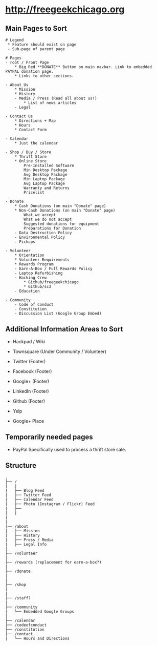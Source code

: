 # http://freegeekchicago.org

## Main Pages to Sort

```
# Legend
 * Feature should exist on page
 - Sub-page of parent page
```

```
# Pages
- root / Front Page
    * Big Red **DONATE** Button on main navbar. Link to embedded PAYPAL donation page.
    * Links to other sections.

- About Us
    * Mission
    * History
    - Media / Press (Read all about us!)
        * List of news articles
    - Legal

- Contact Us
    * Directions + Map
    * Hours
    * Contact Form

- Calendar
    * Just the calendar

- Shop / Buy / Store
    * Thrift Store
    * Online Store
        Pre-Installed Software
        Min Desktop Package
        Avg Desktop Package
        Min Laptop Package
        Avg Laptop Package
        Warranty and Returns
        Pricelist

- Donate
    * Cash Donations (on main "Donate" page)
    * Non-Cash Donations (on main "Donate" page)
        What we accept
        What we do not accept
        Suggested donations for equipment
        Preparations for Donation
    - Data Destruction Policy
    - Environmental Policy
    - Pickups

- Volunteer
    * Orientation
    * Volunteer Requirements
    * Rewards Program
    - Earn-A-Box / Full Rewards Policy
    - Laptop Refurbishing
    - Hacking Crew
        * Github/freegeekchicago
        * Github/sc3
    - Education

- Community
    - Code of Conduct
    - Constitution
    - Discussion List (Google Group Embed)
```

## Additional Information Areas to Sort
- Hackpad / Wiki
- Townsquare (Under Community / Volunteer)

- Twitter (Footer)
- Facebook (Footer)
- Google+ (Footer)

- LinkedIn (Footer)
- Github (Footer)

- Yelp
- Google+ Place



## Temporarily needed pages
- PayPal
    Specifically used to process a thrift store sale.

## Structure

```
.
├── /
|   |
|   ├── Blog Feed
|   ├── Twitter Feed
|   ├── Calendar Feed
|   ├── Photo (Instagram / Flickr) Feed
|   ├── 
|   |
|
|
|── /about
|   ├── Mission
|   ├── History
|   ├── Press / Media
|   ├── Legal Info
|
├── /volunteer
|
├── /rewards (replacement for earn-a-box?)
|
├── /donate
|
|
├── /shop
|
|
├── /staff?
|
├── /community
|   └── Embedded Google Groups
|
├── /calendar
├── /codeofconduct
├── /constitution
├── /contact
|   └── Hours and Directions

```

